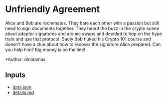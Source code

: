# Unfriendly Agreement

Alice and Bob are roommates. They hate each other with a passion but still need to sign documents together. They heard the buzz in the crypto scene about adaptor signatures and atomic swaps and decided to hop on the hype train and use that protocol. Sadly Bob fluked his Crypto 101 course and doesn't have a clue about how to recover the signature Alice prepared. Can you help him? Big money is on the line!

*Author: dinatamas`

## Inputs
- [data.json](input/data.json)
- [details.md](input/details.md)

